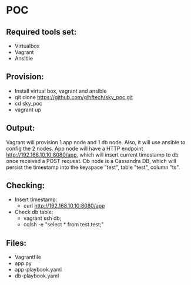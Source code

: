 # POC

## Required tools set:
- Virtualbox
- Vagrant
- Ansible

## Provision:
- Install virtual box, vagrant and ansible
- git clone https://github.com/glhftech/sky_poc.git
- cd sky_poc
- vagrant up

## Output:
Vagrant will provision 1 app node and 1 db node.
Also, it will use ansible to config the 2 nodes.
App node will have a HTTP endpoint http://192.168.10.10:8080/app, which will insert current timestamp to db once received a POST request.
Db node is a Cassandra DB, which will persist the timestamp into the keyspace "test", table "test", column "ts".

## Checking:
- Insert timestamp: 
  - curl http://192.168.10.10:8080/app
- Check db table: 
  - vagrant ssh db; 
  - cqlsh -e "select * from test.test;"

## Files:
- Vagrantfile
- app.py
- app-playbook.yaml
- db-playbook.yaml
